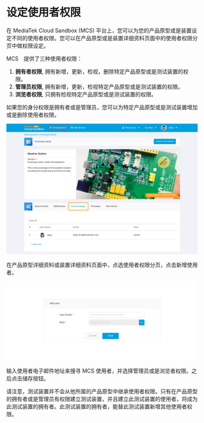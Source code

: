 # 设定使用者权限


在 MediaTek Cloud Sandbox (MCS) 平台上，您可以为您的产品原型或是装置设定不同的使用者权限。您可以在产品原型或是装置详细资料页面中的使用者权限分页中做权限设定。


MCS　提供了三种使用者权限：

1. **拥有者权限**, 拥有新增，更新，检视，删除特定产品原型或是测试装置的权限。
2. **管理员权限**, 拥有新增，更新，检视特定产品原型或是测试装置的权限。
3. **浏览者权限**, 只拥有检视特定产品原型或是测试装置的权限。


如果您的身分权限是拥有者或是管理员，您可以为特定产品原型或是测试装置增加或是删除使用者权限。

![](../images/UP/up01.JPG)


在产品原型详细资料或装置详细资料页面中，点选使用者权限分页，点击新增使用者。

![](../images/UP/up02.JPG)

输入使用者电子邮件地址来搜寻 MCS 使用者，并选择管理员或是浏览者权限。之后点击储存按钮。



请注意，测试装置并不会从他所属的产品原型中继承使用者权限。只有在产品原型的拥有者或是管理员有权限建立测试装置，并且建立此测试装置的使用者，将成为此测试装置的拥有者。此测试装置的拥有者，能替此测试装置新增其他使用者权限。
